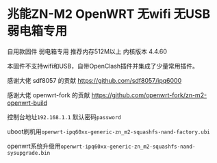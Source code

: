 # 兆能ZN-M2 OpenWRT 无wifi 无USB 弱电箱专用
自用款固件 弱电箱专用 推荐内存512M以上 内核版本 4.4.60

本固件不支持wifi和USB，自带OpenClash插件并集成了少量常用插件。

感谢大佬 sdf8057 的贡献 https://github.com/sdf8057/ipq6000

感谢大佬 openwrt-fork 的贡献 https://github.com/openwrt-fork/zn-m2-openwrt-build

控制台地址`192.168.1.1` 默认密码`password`

uboot刷机用`openwrt-ipq60xx-generic-zn_m2-squashfs-nand-factory.ubi`

openwrt系统升级用`openwrt-ipq60xx-generic-zn_m2-squashfs-nand-sysupgrade.bin`